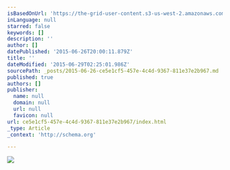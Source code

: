 ```yaml
---
isBasedOnUrl: 'https://the-grid-user-content.s3-us-west-2.amazonaws.com/519258c5-4ce2-4342-8fab-46c6606e43a4.jpg'
inLanguage: null
starred: false
keywords: []
description: ''
author: []
datePublished: '2015-06-26T20:00:11.879Z'
title: ''
dateModified: '2015-06-29T02:25:01.986Z'
sourcePath: _posts/2015-06-26-ce5e1cf5-457e-4c4d-9367-811e37e2b967.md
published: true
authors: []
publisher:
  name: null
  domain: null
  url: null
  favicon: null
url: ce5e1cf5-457e-4c4d-9367-811e37e2b967/index.html
_type: Article
_context: 'http://schema.org'

---
```

![](https://the-grid-user-content.s3-us-west-2.amazonaws.com/519258c5-4ce2-4342-8fab-46c6606e43a4.jpg)